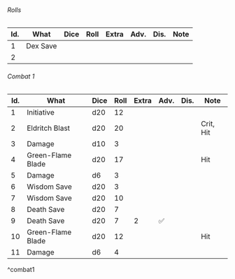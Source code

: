 

###### Rolls
| Id. | What     | Dice | Roll | Extra | Adv. | Dis. | Note |
| --- | -------- | ---- | ---- | ----- | ---- | ---- | ---- |
| 1   | Dex Save |      |      |       |      |      |      |
| 2   |          |      |      |       |      |      |      |
 

###### Combat 1
| Id. | What              | Dice | Roll | Extra | Adv. | Dis. | Note      |
| --- | ----------------- | ---- | ---- | ----- | ---- | ---- | --------- |
| 1   | Initiative        | d20  | 12   |       |      |      |           |
| 2   | Eldritch Blast    | d20  | 20   |       |      |      | Crit, Hit |
| 3   | Damage            | d10  | 3    |       |      |      |           |
| 4   | Green-Flame Blade | d20  | 17   |       |      |      | Hit       |
| 5   | Damage            | d6   | 3    |       |      |      |           |
| 6   | Wisdom Save       | d20  | 3    |       |      |      |           |
| 7   | Wisdom Save       | d20  | 10   |       |      |      |           |
| 8   | Death Save        | d20  | 7    |       |      |      |           |
| 9   | Death Save        | d20  | 7    | 2     | ✅   |      |           |
| 10  | Green-Flame Blade | d20  | 12   |       |      |      | Hit       |
| 11  | Damage            | d6   | 4    |       |      |      |           |
^combat1